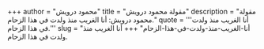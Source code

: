 +++
author = "محمود درويش"
title = "مقولة محمود درويش"
description = "مقولة محمود درويش: أنا الغريب منذ ولدت في هذا الزحام."
quote = '''أنا الغريب منذ ولدت في هذا الزحام.'''
slug = "أنا-الغريب-منذ-ولدت-في-هذا-الزحام"
+++
أنا الغريب منذ ولدت في هذا الزحام.
